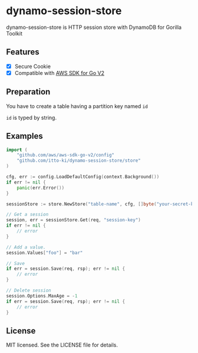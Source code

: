 # dynamo-session-store

dynamo-session-store is HTTP session store with DynamoDB for Gorilla Toolkit


## Features
- [x] Secure Cookie
- [x] Compatible with [AWS SDK for Go V2](https://aws.github.io/aws-sdk-go-v2/)

## Preparation

You have to create a table having a partition key named `id`

`id` is typed by string.

## Examples
```go
import (
    "github.com/aws/aws-sdk-go-v2/config"
    "github.com/itto-ki/dynamo-session-store/store"
)

cfg, err := config.LoadDefaultConfig(context.Background())
if err != nil {
    panic(err.Error())
}

sessionStore := store.NewStore("table-name", cfg, []byte("your-secret-key"))

// Get a session
session, err = sessionStore.Get(req, "session-key")
if err != nil {
    // error
}

// Add a value.
session.Values["foo"] = "bar"

// Save
if err = session.Save(req, rsp); err != nil {
    // error
}

// Delete session
session.Options.MaxAge = -1
if err = session.Save(req, rsp); err != nil {
    // error
}
```

## License
MIT licensed. See the LICENSE file for details.
